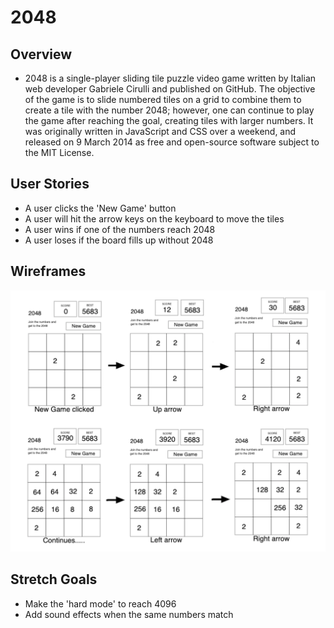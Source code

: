 # 2048

## Overview
- 2048 is a single-player sliding tile puzzle video game written by Italian web developer Gabriele Cirulli and published on GitHub. The objective of the game is to slide numbered tiles on a grid to combine them to create a tile with the number 2048; however, one can continue to play the game after reaching the goal, creating tiles with larger numbers. It was originally written in JavaScript and CSS over a weekend, and released on 9 March 2014 as free and open-source software subject to the MIT License.

## User Stories
- A user clicks the 'New Game' button
- A user will hit the arrow keys on the keyboard to move the tiles
- A user wins if one of the numbers reach 2048
- A user loses if the board fills up without 2048

## Wireframes
![Game_Page](images/2048_wireframes.png)


## Stretch Goals
- Make the 'hard mode' to reach 4096
- Add sound effects when the same numbers match